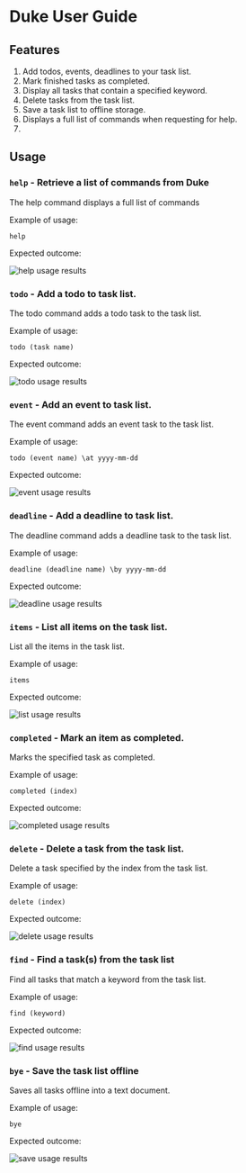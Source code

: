 # Duke User Guide

## Features
1. Add todos, events, deadlines to your task list.
2. Mark finished tasks as completed.
3. Display all tasks that contain a specified keyword.
4. Delete tasks from the task list.
5. Save a task list to offline storage.
6. Displays a full list of commands when requesting for help.
7. 
## Usage

### `help` - Retrieve a list of commands from Duke

The help command displays a full list of commands

Example of usage:

`help`

Expected outcome:

![help usage results](./help.png?raw=true)

### `todo` - Add a todo to task list.

The todo command adds a todo task to the task list.

Example of usage: 

`todo (task name)`

Expected outcome:

![todo usage results](./todo.png?raw=true)



### `event` - Add an event to task list.

The event command adds an event task to the task list.

Example of usage:

`todo (event name) \at yyyy-mm-dd`

Expected outcome:

![event usage results](./event.png?raw=true)



### `deadline` - Add a deadline to task list.

The deadline command adds a deadline task to the task list.

Example of usage:

`deadline (deadline name) \by yyyy-mm-dd`

Expected outcome:

![deadline usage results](./deadline.png?raw=true)



### `items` - List all items on the task list.

List all the items in the task list.

Example of usage:

`items`

Expected outcome:

![list usage results](./items.png?raw=true)


### `completed` - Mark an item as completed.

Marks the specified task as completed.

Example of usage:

`completed (index)`

Expected outcome:

![completed usage results](./completed.png?raw=true)


### `delete` - Delete a task from the task list.

Delete a task specified by the index from the task list.

Example of usage:

`delete (index)`

Expected outcome:

![delete usage results](./delete.png?raw=true)


### `find` - Find a task(s) from the task list

Find all tasks that match a keyword from the task list.

Example of usage:

`find (keyword)`

Expected outcome:

![find usage results](./find.png?raw=true)


### `bye` - Save the task list offline

Saves all tasks offline into a text document.

Example of usage:

`bye`

Expected outcome:

![save usage results](./save.png?raw=true)

